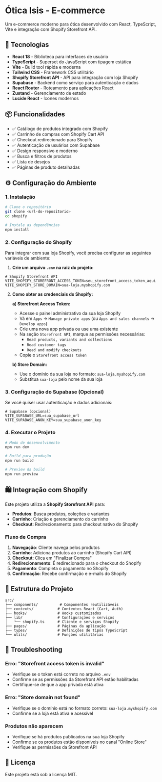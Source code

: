 # Ótica Isis - E-commerce

Um e-commerce moderno para ótica desenvolvido com React, TypeScript, Vite e integração com Shopify Storefront API.

## 🚀 Tecnologias

- **React 18** - Biblioteca para interfaces de usuário
- **TypeScript** - Superset do JavaScript com tipagem estática
- **Vite** - Build tool rápida e moderna
- **Tailwind CSS** - Framework CSS utilitário
- **Shopify Storefront API** - API para integração com loja Shopify
- **Supabase** - Backend como serviço para autenticação e dados
- **React Router** - Roteamento para aplicações React
- **Zustand** - Gerenciamento de estado
- **Lucide React** - Ícones modernos

## 📦 Funcionalidades

- ✅ Catálogo de produtos integrado com Shopify
- ✅ Carrinho de compras com Shopify Cart API
- ✅ Checkout redirecionado para Shopify
- ✅ Autenticação de usuários com Supabase
- ✅ Design responsivo e moderno
- ✅ Busca e filtros de produtos
- ✅ Lista de desejos
- ✅ Páginas de produto detalhadas

## ⚙️ Configuração do Ambiente

### 1. Instalação

```bash
# Clone o repositório
git clone <url-do-repositorio>
cd shopify

# Instale as dependências
npm install
```

### 2. Configuração do Shopify

Para integrar com sua loja Shopify, você precisa configurar as seguintes variáveis de ambiente:

1. **Crie um arquivo `.env` na raiz do projeto:**

```env
# Shopify Storefront API
VITE_SHOPIFY_STOREFRONT_ACCESS_TOKEN=seu_storefront_access_token_aqui
VITE_SHOPIFY_STORE_DOMAIN=sua-loja.myshopify.com
```

2. **Como obter as credenciais do Shopify:**

   **a) Storefront Access Token:**
   - Acesse o painel administrativo da sua loja Shopify
   - Vá em `Apps` → `Manage private apps` (ou `Apps and sales channels` → `Develop apps`)
   - Crie uma nova app privada ou use uma existente
   - Na seção `Storefront API`, marque as permissões necessárias:
     - `Read products, variants and collections`
     - `Read customer tags`
     - `Read and modify checkouts`
   - Copie o `Storefront access token`

   **b) Store Domain:**
   - Use o domínio da sua loja no formato: `sua-loja.myshopify.com`
   - Substitua `sua-loja` pelo nome da sua loja

### 3. Configuração do Supabase (Opcional)

Se você quiser usar autenticação e dados adicionais:

```env
# Supabase (opcional)
VITE_SUPABASE_URL=sua_supabase_url
VITE_SUPABASE_ANON_KEY=sua_supabase_anon_key
```

### 4. Executar o Projeto

```bash
# Modo de desenvolvimento
npm run dev

# Build para produção
npm run build

# Preview da build
npm run preview
```

## 🛍️ Integração com Shopify

Este projeto utiliza a **Shopify Storefront API** para:

- **Produtos**: Busca produtos, coleções e variantes
- **Carrinho**: Criação e gerenciamento do carrinho
- **Checkout**: Redirecionamento para checkout nativo do Shopify

### Fluxo de Compra

1. **Navegação**: Cliente navega pelos produtos
2. **Carrinho**: Adiciona produtos ao carrinho (Shopify Cart API)
3. **Checkout**: Clica em "Finalizar Compra"
4. **Redirecionamento**: É redirecionado para o checkout do Shopify
5. **Pagamento**: Completa o pagamento no Shopify
6. **Confirmação**: Recebe confirmação e e-mails do Shopify

## 🔧 Estrutura do Projeto

```
src/
├── components/          # Componentes reutilizáveis
├── contexts/           # Contextos React (Cart, Auth)
├── hooks/              # Hooks customizados
├── lib/                # Configurações e serviços
│   └── shopify.ts      # Cliente e serviços Shopify
├── pages/              # Páginas da aplicação
├── types/              # Definições de tipos TypeScript
└── utils/              # Funções utilitárias
```

## 🚨 Troubleshooting

### Erro: "Storefront access token is invalid"
- Verifique se o token está correto no arquivo `.env`
- Confirme se as permissões da Storefront API estão habilitadas
- Certifique-se de que a app privada está ativa

### Erro: "Store domain not found"
- Verifique se o domínio está no formato correto: `sua-loja.myshopify.com`
- Confirme se a loja está ativa e acessível

### Produtos não aparecem
- Verifique se há produtos publicados na sua loja Shopify
- Confirme se os produtos estão disponíveis no canal "Online Store"
- Verifique as permissões da Storefront API

## 📝 Licença

Este projeto está sob a licença MIT.
